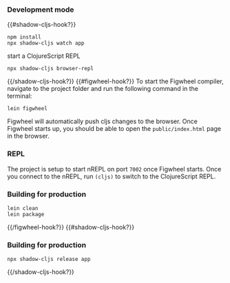 
### Development mode
{{#shadow-cljs-hook?}}
```
npm install
npx shadow-cljs watch app
```
start a ClojureScript REPL
```
npx shadow-cljs browser-repl
```
{{/shadow-cljs-hook?}}
{{#figwheel-hook?}}
To start the Figwheel compiler, navigate to the project folder and run the following command in the terminal:

```
lein figwheel
```

Figwheel will automatically push cljs changes to the browser.
Once Figwheel starts up, you should be able to open the `public/index.html` page in the browser.

### REPL

The project is setup to start nREPL on port `7002` once Figwheel starts.
Once you connect to the nREPL, run `(cljs)` to switch to the ClojureScript REPL.

### Building for production

```
lein clean
lein package
```
{{/figwheel-hook?}}
{{#shadow-cljs-hook?}}
### Building for production

```
npx shadow-cljs release app
```
{{/shadow-cljs-hook?}}
